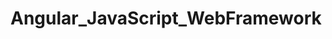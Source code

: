 # Angular_JavaScript_WebFramework   
               
       
    
      
          
     
           
    
    
     
